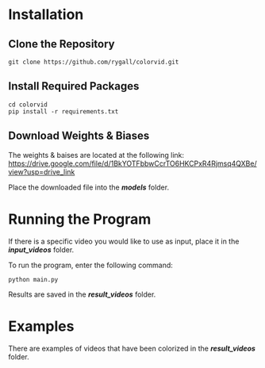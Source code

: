 # Installation
## Clone the Repository

    git clone https://github.com/rygall/colorvid.git

## Install Required Packages

    cd colorvid
    pip install -r requirements.txt

## Download Weights & Biases
The weights & baises are located at the following link:
    https://drive.google.com/file/d/1BkYOTFbbwCcrTO6HKCPxR4Rjmsq4QXBe/view?usp=drive_link

Place the downloaded file into the _**models**_ folder.


# Running the Program
If there is a specific video you would like to use as input, place it in the  _**input_videos**_ folder.

To run the program, enter the following command:

    python main.py 


Results are saved in the _**result_videos**_ folder.


# Examples
There are examples of videos that have been colorized in the _**result_videos**_ folder.

